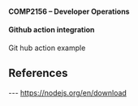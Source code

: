 #### COMP2156 – Developer Operations
#### Github action integration 
Git hub action example

## References 
--- https://nodejs.org/en/download

